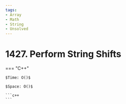 ```yaml
---
tags:
- Array
- Math
- String
- Unsolved
---
```



# 1427. Perform String Shifts

=== "C++"

    $Time: O()$

    $Space: O()$

    ```c++
    ```